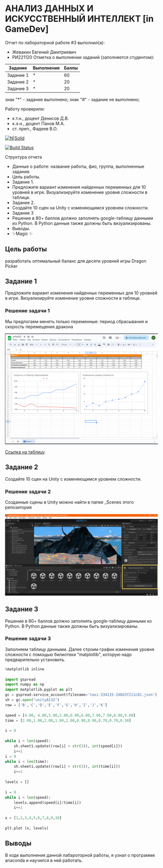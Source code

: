 # АНАЛИЗ ДАННЫХ И ИСКУССТВЕННЫЙ ИНТЕЛЛЕКТ [in GameDev]
Отчет по лабораторной работе #3 выполнил(а):
- Жевакин Евгений Дмитриевич
- РИ221120
Отметка о выполнении заданий (заполняется студентом):

| Задание | Выполнение | Баллы |
| ------ | ------ | ------ |
| Задание 1 | * | 60 |
| Задание 2 | * | 20 |
| Задание 3 | * | 20 |

знак "*" - задание выполнено; знак "#" - задание не выполнено;

Работу проверили:
- к.т.н., доцент Денисов Д.В.
- к.э.н., доцент Панов М.А.
- ст. преп., Фадеев В.О.

[![N|Solid](https://cldup.com/dTxpPi9lDf.thumb.png)](https://nodesource.com/products/nsolid)

[![Build Status](https://travis-ci.org/joemccann/dillinger.svg?branch=master)](https://travis-ci.org/joemccann/dillinger)

Структура отчета

- Данные о работе: название работы, фио, группа, выполненные задания.
- Цель работы.
- Задание 1.
-  Предложите вариант изменения найденных переменных для 10 уровней в игре. Визуализируйте изменение уровня сложности в таблице.
- Задание 2.
- Создайте 10 сцен на Unity с изменяющимся уровнем сложности.
- Задание 3
- Решение в 80+ баллов должно заполнять google-таблицу данными из Python. В Python данные также должны быть визуализированы.
- Выводы.
- ✨Magic ✨

## Цель работы
разработать оптимальный баланс для десяти уровней игры Dragon Picker

## Задание 1
Предложите вариант изменения найденных переменных для 10 уровней в игре. Визуализируйте изменение уровня сложности в таблице.

### Решение задачи 1

Мы предлогаем менять только переменные: период сбрасывания и скорость перемещения дракона

<picture>

 <img alt="table.png" src="https://github.com/Evgeny-54/UrfuAILab3/blob/main/table.png">
</picture>

[Ссылка на таблицу](https://docs.google.com/spreadsheets/d/1AlahhKJT6tQesSFKg86LYb-bF0ZYSNrAWfgxTqexxpc/edit#gid=0)






## Задание 2
Создайте 10 сцен на Unity с изменяющимся уровнем сложности.

### Решение задачи 2

Созданные сцены в Unity можно найти в папке _Scenes этого репозитория

<picture>

 <img alt="levels.png" src="https://github.com/Evgeny-54/UrfuAILab3/blob/main/Unity.png">
</picture>


## Задание 3
Решение в 80+ баллов должно заполнять google-таблицу данными из Python. В Python данные также должны быть визуализированы.

### Решение задачи 3

Заполняем таблицу данными. Далее строим график изменения уровня сложности с помощью билиотеки "matplotlib", которую надо предварительно установить.

```py
%matplotlib inline

import gspread
import numpy as np
import matplotlib.pyplot as plt
gc = gspread.service_account(filename='taxi-334215-2d8d3f211c81.json')
sh = gc.open("unityAI32")
row = ['B','C','D','E','F','G','H','I','J','K']

speed = [4.00, 4.00,5.00,5.00,6.00,6.00,7.00,7.00,8.00,9.00]
time = [2.00,1.00,2.00,1.00,1.00,0.90,0.90,0.70,0.70,0.50]

i = 0

while i < len(speed):
    sh.sheet1.update((row[i] + str(3)), int(speed[i]))
    i+=1
i = 0
while i < len(time):
    sh.sheet1.update((row[i] + str(3)), int(time[i]))
    i+=1

levels = []

i = 0
while i < len(speed):
    levels.append(speed[i]/time[i])
    i+=1

x = [1,2,3,4,5,6,7,8,9,10]

plt.plot (x, levels)
```


## Выводы

В ходе выполнения данной лабароторной работы, я узнал о программе anaconda и научился в ней работать.



